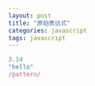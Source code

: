 ```yaml
---
layout: post
title: "原始表达式"
categories: javascript
tags: javascript
---
```

```javascript
3.14
"hello"
/pattern/
```
